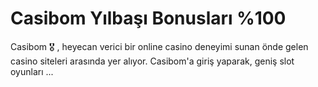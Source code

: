 # Casibom Yılbaşı Bonusları %100

Casibom 🎖️ , heyecan verici bir online casino deneyimi sunan önde gelen casino siteleri arasında yer alıyor. Casibom'a giriş yaparak, geniş slot oyunları ...
